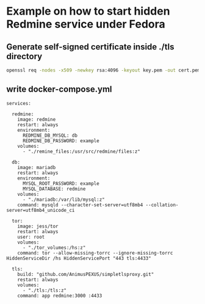 # Example on how to start hidden Redmine service under Fedora

## Generate self-signed certificate inside ./tls directory

```bash
openssl req -nodes -x509 -newkey rsa:4096 -keyout key.pem -out cert.pem -days 365
```

## write docker-compose.yml

```docker-compose
services:

  redmine:
    image: redmine
    restart: always
    environment:
      REDMINE_DB_MYSQL: db
      REDMINE_DB_PASSWORD: example
    volumes:
      - "./remine_files:/usr/src/redmine/files:z"

  db:
    image: mariadb
    restart: always
    environment:
      MYSQL_ROOT_PASSWORD: example
      MYSQL_DATABASE: redmine
    volumes:
      - "./mariadb:/var/lib/mysql:z"
    command: mysqld --character-set-server=utf8mb4 --collation-server=utf8mb4_unicode_ci

  tor:
    image: jess/tor
    restart: always
    user: root
    volumes:
      - "./tor_volumes:/hs:z"
    command: tor --allow-missing-torrc --ignore-missing-torrc HiddenServiceDir /hs HiddenServicePort "443 tls:4433"

  tls:
    build: "github.com/AnimusPEXUS/simpletlsproxy.git"
    restart: always
    volumes:
      - "./tls:/tls:z"
    command: app redmine:3000 :4433

```
